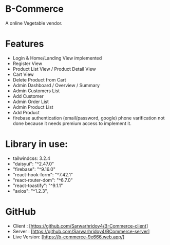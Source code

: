 
# B-Commerce

A online Vegetable vendor.

# Features
* Login & Home/Landing View implemented
*  Register View
* Product List View / Product Detail View 
* Cart View
* Delete Product from Cart
* Admin Dashboard / Overview / Summary
* Admin Customers List
*  Add Customer 
* Admin Order List
*  Admin Product List
* Add Product
* firebase authentication (email/password, google)
phone varification not done because it needs premium access to implement it.

# Library in use:

* tailwindcss: 3.2.4 
* "daisyui": "^2.47.0"
* "firebase": "^9.16.0"
* "react-hook-form": "^7.42.1"
* "react-router-dom": "^6.7.0"
* "react-toastify": "^9.1.1"
* "axios": "^1.2.3",

# GitHub
* Client : [https://github.com/Sarwarhridoy4/B-Commerce-client]
* Server : [https://github.com/Sarwarhridoy4/BCommerce-server]
* Live Version: [https://b-commerce-9e666.web.app/]



